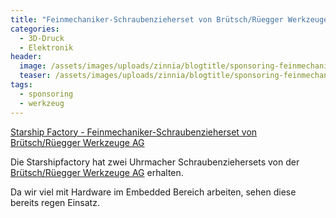 ```yaml
---
title: "Feinmechaniker-Schraubenzieherset von Brütsch/Rüegger Werkzeuge AG"
categories:
  - 3D-Druck
  - Elektronik
header:
  image: /assets/images/uploads/zinnia/blogtitle/sponsoring-feinmechaniker.png
  teaser: /assets/images/uploads/zinnia/blogtitle/sponsoring-feinmechaniker.png
tags:
  - sponsoring
  - werkzeug
---
```

[Starship Factory - Feinmechaniker-Schraubenzieherset von Brütsch/Rüegger Werkzeuge AG](https://starship-factory.ch/2014/07/18/feinmechanikerschraubenzieherset-von-bruetschrueegger-werkzeuge-ag-/)

Die Starshipfactory hat zwei Uhrmacher Schraubenziehersets von der [Brütsch/Rüegger Werkzeuge AG](http://www.brw.ch) erhalten.

Da wir viel mit Hardware im Embedded Bereich arbeiten, sehen diese bereits regen Einsatz.
